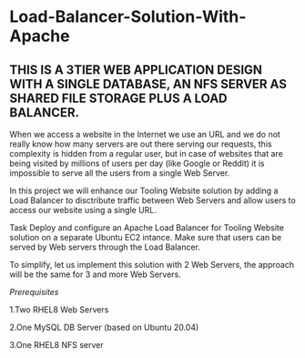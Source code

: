 # Load-Balancer-Solution-With-Apache

## THIS IS A 3TIER WEB APPLICATION DESIGN WITH A SINGLE DATABASE, AN NFS SERVER AS SHARED FILE STORAGE PLUS A LOAD BALANCER.

When we access a website in the Internet we use an URL and we do not really know how many servers are out there serving our requests, this complexity is hidden from a regular user, but in case of websites that are being visited by millions of users per day (like Google or Reddit) it is impossible to serve all the users from a single Web Server.

In this project we will enhance our Tooling Website solution by adding a Load Balancer to disctribute traffic between Web Servers and allow users to access our website using a single URL.

Task
Deploy and configure an Apache Load Balancer for Tooling Website solution on a separate Ubuntu EC2 intance. Make sure that users can be served by Web servers through the Load Balancer.

To simplify, let us implement this solution with 2 Web Servers, the approach will be the same for 3 and more Web Servers.

*Prerequisites*

1.Two RHEL8 Web Servers

2.One MySQL DB Server (based on Ubuntu 20.04)

3.One RHEL8 NFS server
